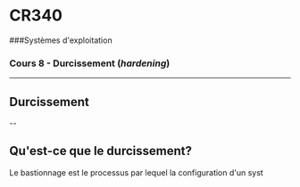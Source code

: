 # CR340

###Systèmes d'exploitation

### Cours 8 - Durcissement (*hardening*)
---
## Durcissement
--
## Qu'est-ce que le durcissement?

Le bastionnage est le processus par lequel la configuration d'un syst

